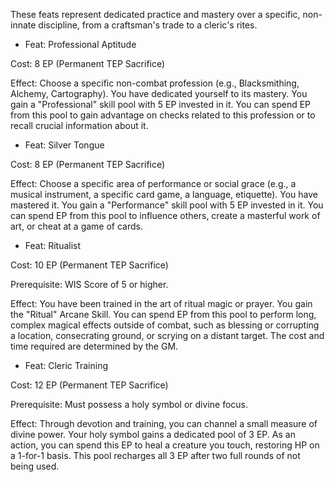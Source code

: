 These feats represent dedicated practice and mastery over a specific, non-innate discipline, from a craftsman's trade to a cleric's rites.

- Feat: Professional Aptitude

Cost: 8 EP (Permanent TEP Sacrifice)

Effect: Choose a specific non-combat profession (e.g., Blacksmithing, Alchemy, Cartography). You have dedicated yourself to its mastery. You gain a "Professional" skill pool with 5 EP invested in it. You can spend EP from this pool to gain advantage on checks related to this profession or to recall crucial information about it.

- Feat: Silver Tongue

Cost: 8 EP (Permanent TEP Sacrifice)

Effect: Choose a specific area of performance or social grace (e.g., a musical instrument, a specific card game, a language, etiquette). You have mastered it. You gain a "Performance" skill pool with 5 EP invested in it. You can spend EP from this pool to influence others, create a masterful work of art, or cheat at a game of cards.

- Feat: Ritualist

Cost: 10 EP (Permanent TEP Sacrifice)

Prerequisite: WIS Score of 5 or higher.

Effect: You have been trained in the art of ritual magic or prayer. You gain the "Ritual" Arcane Skill. You can spend EP from this pool to perform long, complex magical effects outside of combat, such as blessing or corrupting a location, consecrating ground, or scrying on a distant target. The cost and time required are determined by the GM.

- Feat: Cleric Training

Cost: 12 EP (Permanent TEP Sacrifice)

Prerequisite: Must possess a holy symbol or divine focus.

Effect: Through devotion and training, you can channel a small measure of divine power. Your holy symbol gains a dedicated pool of 3 EP. As an action, you can spend this EP to heal a creature you touch, restoring HP on a 1-for-1 basis. This pool recharges all 3 EP after two full rounds of not being used.